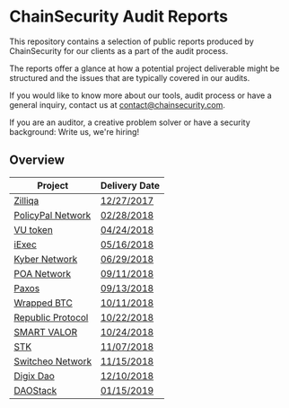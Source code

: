 # ChainSecurity Audit Reports

This repository contains a selection of public reports produced by ChainSecurity for our clients as a part of the audit process. 

The reports offer a glance at how a potential project deliverable might be structured and the issues that are typically covered in our audits.

If you would like to know more about our tools, audit process or have a general inquiry, contact us at contact@chainsecurity.com.

If you are an auditor, a creative problem solver or have a security background: Write us, we're hiring!


## Overview

| Project                                             | Delivery Date                                                                                             | 
| ----------------------------------------------------|-----------------------------------------------------------------------------------------------------------| 
| [Zilliqa](https://zilliqa.com)                      | [12/27/2017](https://github.com/ChainSecurity/audits/blob/master/ChainSecurity_Zilliqa.pdf)               |
| [PolicyPal Network](https://www.policypal.network/) | [02/28/2018](https://github.com/ChainSecurity/audits/blob/master/ChainSecurity_PolicyPal.pdf)             |
| [VU token](https://www.vutoken.io/)                 | [04/24/2018](https://github.com/ChainSecurity/audits/blob/master/ChainSecurity_Vutoken.pdf)               | 
| [iExec](https://iex.ec/)                            | [05/16/2018](https://github.com/ChainSecurity/audits/blob/master/ChainSecurity_iExec.pdf)                 |
| [Kyber Network](https://kyber.network/)             | [06/29/2018](https://github.com/ChainSecurity/audits/blob/master/ChainSecurity_KyberNetwork.pdf)          |
| [POA Network](https://poa.net/)                     | [09/11/2018](https://github.com/ChainSecurity/audits/blob/master/ChainSecurity_PoA.pdf)                   |
| [Paxos](https://www.paxos.com)                      | [09/13/2018](https://github.com/ChainSecurity/audits/blob/master/ChainSecurity_Paxos.pdf)                 |
| [Wrapped BTC](https://www.wbtc.network/)            | [10/11/2018](https://github.com/ChainSecurity/audits/blob/master/ChainSecurity_WBTC.pdf)                  |
| [Republic Protocol](https://republicprotocol.com/)  | [10/22/2018](https://github.com/ChainSecurity/audits/blob/master/ChainSecurity_Republic.pdf)              |
| [SMART VALOR](https://smartvalor.com/)              | [10/24/2018](https://github.com/ChainSecurity/audits/blob/master/ChainSecurity_SmartValor.pdf)            |
| [STK](https://stktoken.com/)                        | [11/07/2018](https://github.com/ChainSecurity/audits/blob/master/ChainSecurity_STK.pdf)                   |
| [Switcheo Network](https://switcheo.network/)       | [11/15/2018](https://github.com/ChainSecurity/audits/blob/master/ChainSecurity_Switcheo.pdf)              |
| [Digix Dao](https://digix.global/dgd)               | [12/10/2018](https://github.com/ChainSecurity/audits/blob/master/ChainSecurity_Digix.pdf)                 |
| [DAOStack](https://daostack.io/)                    | [01/15/2019](https://github.com/ChainSecurity/audits/blob/master/ChainSecurity_DAOstack_v2.pdf)           |
